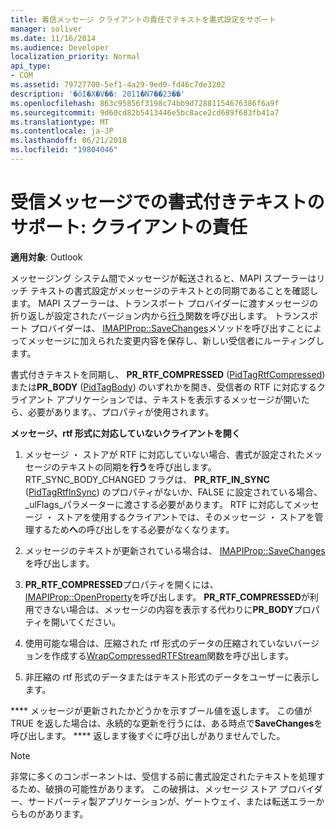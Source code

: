 ```yaml
---
title: 着信メッセージ クライアントの責任でテキストを書式設定をサポート
manager: soliver
ms.date: 11/16/2014
ms.audience: Developer
localization_priority: Normal
api_type:
- COM
ms.assetid: 79727700-5ef1-4a29-9ed0-fd46c7de3202
description: '�ŏI�X�V��: 2011�N7��23��'
ms.openlocfilehash: 863c95856f3198c74bb9d72881154676386f6a9f
ms.sourcegitcommit: 9d60cd82b5413446e5bc8ace2cd689f683fb41a7
ms.translationtype: MT
ms.contentlocale: ja-JP
ms.lasthandoff: 06/21/2018
ms.locfileid: "19804046"
---
```

# <a name="supporting-formatted-text-in-incoming-messages-client-responsibilities"></a>受信メッセージでの書式付きテキストのサポート: クライアントの責任

  
  
**適用対象**: Outlook 
  
メッセージング システム間でメッセージが転送されると、MAPI スプーラーはリッチ テキストの書式設定がメッセージのテキストとの同期であることを確認します。 MAPI スプーラーは、トランスポート プロバイダーに渡すメッセージの折り返しが設定されたバージョン内から[行う](rtfsync.md)関数を呼び出します。 トランスポート プロバイダーは、 [IMAPIProp::SaveChanges](imapiprop-savechanges.md)メソッドを呼び出すことによってメッセージに加えられた変更内容を保存し、新しい受信者にルーティングします。 
  
書式付きテキストを同期し、 **PR_RTF_COMPRESSED** ([PidTagRtfCompressed](pidtagrtfcompressed-canonical-property.md)) または**PR_BODY** ([PidTagBody](pidtagbody-canonical-property.md)) のいずれかを開き、受信者の RTF に対応するクライアント アプリケーションでは、テキストを表示するメッセージが開いたら、必要があります。、プロパティが使用されます。
  
 **メッセージ、rtf 形式に対応していないクライアントを開く**
  
1. メッセージ ・ ストアが RTF に対応していない場合、書式が設定されたメッセージのテキストの同期を**行う**を呼び出します。 RTF_SYNC_BODY_CHANGED フラグは、 **PR_RTF_IN_SYNC** ([PidTagRtfInSync](pidtagrtfinsync-canonical-property.md)) のプロパティがないか、FALSE に設定されている場合、 _ulFlags_パラメーターに渡さする必要があります。 RTF に対応してメッセージ ・ ストアを使用するクライアントでは、そのメッセージ ・ ストアを管理するため**へ**の呼び出しをする必要がなくなります。 
    
2. メッセージのテキストが更新されている場合は、 [IMAPIProp::SaveChanges](imapiprop-savechanges.md)を呼び出します。 
    
3. **PR_RTF_COMPRESSED**プロパティを開くには、 [IMAPIProp::OpenProperty](imapiprop-openproperty.md)を呼び出します。 **PR_RTF_COMPRESSED**が利用できない場合は、メッセージの内容を表示する代わりに**PR_BODY**プロパティを開いてください。 
    
4. 使用可能な場合は、圧縮された rtf 形式のデータの圧縮されていないバージョンを作成する[WrapCompressedRTFStream](wrapcompressedrtfstream.md)関数を呼び出します。 
    
5. 非圧縮の rtf 形式のデータまたはテキスト形式のデータをユーザーに表示します。
    
 **** メッセージが更新されたかどうかを示すブール値を返します。 この値が TRUE を返した場合は、永続的な更新を行うには、ある時点で**SaveChanges**を呼び出します。 **** 返します後すぐに呼び出しがありませんでした。 
  
> [!NOTE]
> 非常に多くのコンポーネントは、受信する前に書式設定されたテキストを処理するため、破損の可能性があります。 この破損は、メッセージ ストア プロバイダー、サードパーティ製アプリケーションが、ゲートウェイ、または転送エラーからものがあります。 
  

